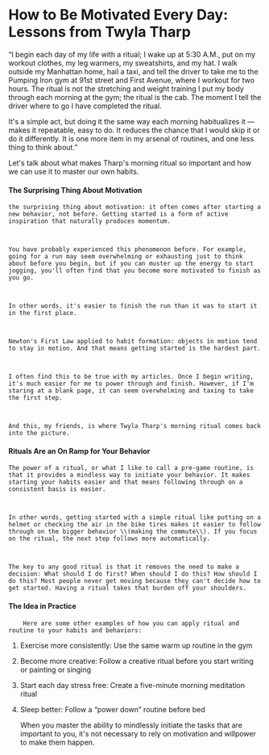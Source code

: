 # How to Be Motivated Every Day: Lessons from Twyla Tharp

“I begin each day of my life with a ritual; I wake up at 5:30 A.M., put on my workout clothes, my leg warmers, my sweatshirts, and my hat. I walk outside my Manhattan home, hail a taxi, and tell the driver to take me to the Pumping Iron gym at 91st street and First Avenue, where I workout for two hours. The ritual is not the stretching and weight training I put my body through each morning at the gym; the ritual is the cab. The moment I tell the driver where to go I have completed the ritual.



It's a simple act, but doing it the same way each morning habitualizes it — makes it repeatable, easy to do. It reduces the chance that I would skip it or do it differently. It is one more item in my arsenal of routines, and one less thing to think about.”



Let's talk about what makes Tharp's morning ritual so important and how we can use it to master our own habits.

#### The Surprising Thing About Motivation

    the surprising thing about motivation: it often comes after starting a new behavior, not before. Getting started is a form of active inspiration that naturally produces momentum.



    You have probably experienced this phenomenon before. For example, going for a run may seem overwhelming or exhausting just to think about before you begin, but if you can muster up the energy to start jogging, you'll often find that you become more motivated to finish as you go.



    In other words, it's easier to finish the run than it was to start it in the first place.



    Newton's First Law applied to habit formation: objects in motion tend to stay in motion. And that means getting started is the hardest part.



    I often find this to be true with my articles. Once I begin writing, it's much easier for me to power through and finish. However, if I'm staring at a blank page, it can seem overwhelming and taxing to take the first step.



    And this, my friends, is where Twyla Tharp's morning ritual comes back into the picture.

#### Rituals Are an On Ramp for Your Behavior

    The power of a ritual, or what I like to call a pre-game routine, is that it provides a mindless way to initiate your behavior. It makes starting your habits easier and that means following through on a consistent basis is easier.



    In other words, getting started with a simple ritual like putting on a helmet or checking the air in the bike tires makes it easier to follow through on the bigger behavior \\(making the commute\\). If you focus on the ritual, the next step follows more automatically.



    The key to any good ritual is that it removes the need to make a decision: What should I do first? When should I do this? How should I do this? Most people never get moving because they can't decide how to get started. Having a ritual takes that burden off your shoulders.

#### The Idea in Practice

```
    Here are some other examples of how you can apply ritual and routine to your habits and behaviors:
```

1. Exercise more consistently: Use the same warm up routine in the gym
2. Become more creative: Follow a creative ritual before you start writing or painting or singing
3. Start each day stress free: Create a five-minute morning meditation ritual
4. Sleep better: Follow a “power down” routine before bed

   When you master the ability to mindlessly initiate the tasks that are important to you, it's not necessary to rely on motivation and willpower to make them happen.



